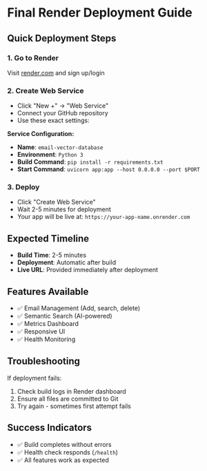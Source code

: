 # Final Render Deployment Guide

## Quick Deployment Steps

### 1. Go to Render
Visit [render.com](https://render.com) and sign up/login

### 2. Create Web Service
- Click "New +" → "Web Service"
- Connect your GitHub repository
- Use these exact settings:

**Service Configuration:**
- **Name**: `email-vector-database`
- **Environment**: `Python 3`
- **Build Command**: `pip install -r requirements.txt`
- **Start Command**: `uvicorn app:app --host 0.0.0.0 --port $PORT`

### 3. Deploy
- Click "Create Web Service"
- Wait 2-5 minutes for deployment
- Your app will be live at: `https://your-app-name.onrender.com`

## Expected Timeline
- **Build Time**: 2-5 minutes
- **Deployment**: Automatic after build
- **Live URL**: Provided immediately after deployment

## Features Available
- ✅ Email Management (Add, search, delete)
- ✅ Semantic Search (AI-powered)
- ✅ Metrics Dashboard
- ✅ Responsive UI
- ✅ Health Monitoring

## Troubleshooting
If deployment fails:
1. Check build logs in Render dashboard
2. Ensure all files are committed to Git
3. Try again - sometimes first attempt fails

## Success Indicators
- ✅ Build completes without errors
- ✅ Health check responds (`/health`)
- ✅ All features work as expected 